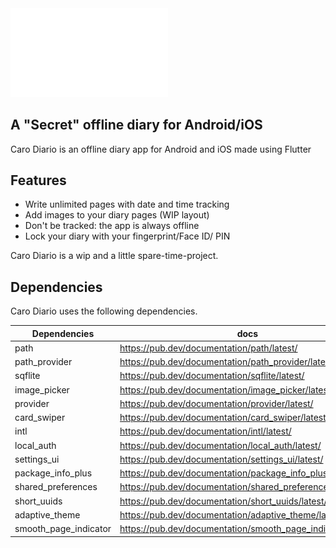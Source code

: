 <img src="assets/images/carodiarioUNC.gif" alt="Caro Diario" width=50% height=50%>

## A "Secret" offline diary for Android/iOS

Caro Diario is an offline diary app for Android and iOS made using Flutter

## Features

- Write unlimited pages with date and time tracking
- Add images to your diary pages (WIP layout)
- Don't be tracked: the app is always offline
- Lock your diary with your fingerprint/Face ID/ PIN

Caro Diario is a wip and a little spare-time-project.

## Dependencies

Caro Diario uses the following dependencies.

| Dependencies | docs |
| ------ | ------ |
| path | https://pub.dev/documentation/path/latest/ |
| path_provider | https://pub.dev/documentation/path_provider/latest/ |
| sqflite | https://pub.dev/documentation/sqflite/latest/ |
| image_picker | https://pub.dev/documentation/image_picker/latest/ |
| provider | https://pub.dev/documentation/provider/latest/ |
| card_swiper | https://pub.dev/documentation/card_swiper/latest/ |
| intl | https://pub.dev/documentation/intl/latest/ |
| local_auth | https://pub.dev/documentation/local_auth/latest/ |
| settings_ui | https://pub.dev/documentation/settings_ui/latest/ |
| package_info_plus | https://pub.dev/documentation/package_info_plus/latest/ |
| shared_preferences | https://pub.dev/documentation/shared_preferences/latest/ |
| short_uuids | https://pub.dev/documentation/short_uuids/latest/ |
| adaptive_theme | https://pub.dev/documentation/adaptive_theme/latest/ |
| smooth_page_indicator | https://pub.dev/documentation/smooth_page_indicator/latest/ |
